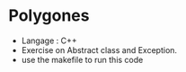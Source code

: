 # Polygones

- Langage : C++
- Exercise on Abstract class and Exception.
- use the makefile to run this code
